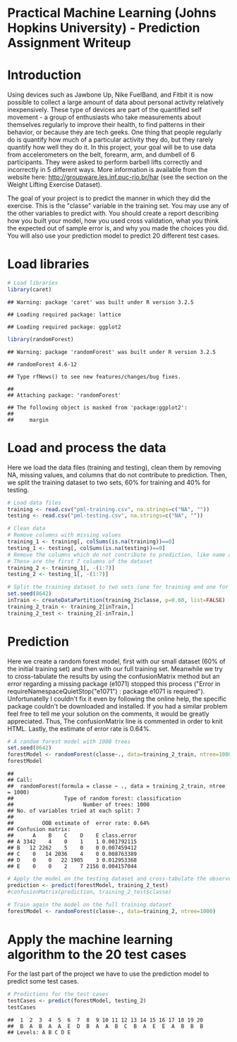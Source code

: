 # Practical Machine Learning (Johns Hopkins University) - Prediction Assignment Writeup


# Introduction
Using devices such as Jawbone Up, Nike FuelBand, and Fitbit it is now possible to collect a large amount of data about personal activity relatively inexpensively. These type of devices are part of the quantified self movement - a group of enthusiasts who take measurements about themselves regularly to improve their health, to find patterns in their behavior, or because they are tech geeks. One thing that people regularly do is quantify how much of a particular activity they do, but they rarely quantify how well they do it. In this project, your goal will be to use data from accelerometers on the belt, forearm, arm, and dumbell of 6 participants. They were asked to perform barbell lifts correctly and incorrectly in 5 different ways. More information is available from the website here: http://groupware.les.inf.puc-rio.br/har (see the section on the Weight Lifting Exercise Dataset).

The goal of your project is to predict the manner in which they did the exercise. This is the "classe" variable in the training set. You may use any of the other variables to predict with. You should create a report describing how you built your model, how you used cross validation, what you think the expected out of sample error is, and why you made the choices you did. You will also use your prediction model to predict 20 different test cases.

# Load libraries

```r
# Load libraries
library(caret)
```

```
## Warning: package 'caret' was built under R version 3.2.5
```

```
## Loading required package: lattice
```

```
## Loading required package: ggplot2
```

```r
library(randomForest)
```

```
## Warning: package 'randomForest' was built under R version 3.2.5
```

```
## randomForest 4.6-12
```

```
## Type rfNews() to see new features/changes/bug fixes.
```

```
## 
## Attaching package: 'randomForest'
```

```
## The following object is masked from 'package:ggplot2':
## 
##     margin
```

# Load and process the data
Here we load the data files (training and testing), clean them by removing NA,  missing values, and columns that do not contribute to prediction. Then, we split the training dataset to two sets, 60% for training and 40% for testing.

```r
# Load data files
training <- read.csv("pml-training.csv", na.strings=c("NA", ""))
testing <- read.csv("pml-testing.csv", na.strings=c("NA", ""))

# Clean data
# Remove columns with missing values
training_1 <- training[, colSums(is.na(training))==0]
testing_1 <- testing[, colSums(is.na(testing))==0]
# Remove the columns which do not contribute to prediction, like name and time
# These are the first 7 columns of the dataset
training_2 <- training_1[, -(1:7)]
testing_2 <- testing_1[, -(1:7)]

# Split the training dataset to two sets (one for training and one for testing)
set.seed(8642)
inTrain <- createDataPartition(training_2$classe, p=0.60, list=FALSE)
training_2_train <- training_2[inTrain,]
training_2_test <- training_2[-inTrain,]
```

# Prediction
Here we create a random forest model, first with our small dataset (60% of the initial training set) and then with our full training set. Meanwhile we try to cross-tabulate the results by using the confusionMatrix method but an error regarding a missing package (e1071) stopped this process ("Error in requireNamespaceQuietStop("e1071") : package e1071 is required"). Unfortunatelly I couldn't fix it even by following the online help, the specific package couldn't be downloaded and installed. If you had a similar problem feel free to tell me your solution on the comments, it would be greatly appreciated. Thus, The confusionMatrix line is commented in order to knit HTML. Lastly, the estimate of error rate is 0.64%.

```r
# A random forest model with 1000 trees
set.seed(8642)
forestModel <- randomForest(classe~., data=training_2_train, ntree=1000)
forestModel
```

```
## 
## Call:
##  randomForest(formula = classe ~ ., data = training_2_train, ntree = 1000) 
##                Type of random forest: classification
##                      Number of trees: 1000
## No. of variables tried at each split: 7
## 
##         OOB estimate of  error rate: 0.64%
## Confusion matrix:
##      A    B    C    D    E class.error
## A 3342    4    0    1    1 0.001792115
## B   12 2262    5    0    0 0.007459412
## C    0   14 2036    4    0 0.008763389
## D    0    0   22 1905    3 0.012953368
## E    0    0    2    7 2156 0.004157044
```

```r
# Apply the model on the testing dataset and cross-tabulate the observed and predicted classes using the confusionMatrix method
prediction <- predict(forestModel, training_2_test)
#confusionMatrix(prediction, training_2_test$classe)

# Train again the model on the full training dataset 
forestModel <- randomForest(classe~., data=training_2, ntree=1000)
```

# Apply the machine learning algorithm to the 20 test cases
For the last part of the project we have to use the prediction model to predict some test cases.

```r
# Predictions for the test cases
testCases <- predict(forestModel, testing_2)
testCases
```

```
##  1  2  3  4  5  6  7  8  9 10 11 12 13 14 15 16 17 18 19 20 
##  B  A  B  A  A  E  D  B  A  A  B  C  B  A  E  E  A  B  B  B 
## Levels: A B C D E
```
